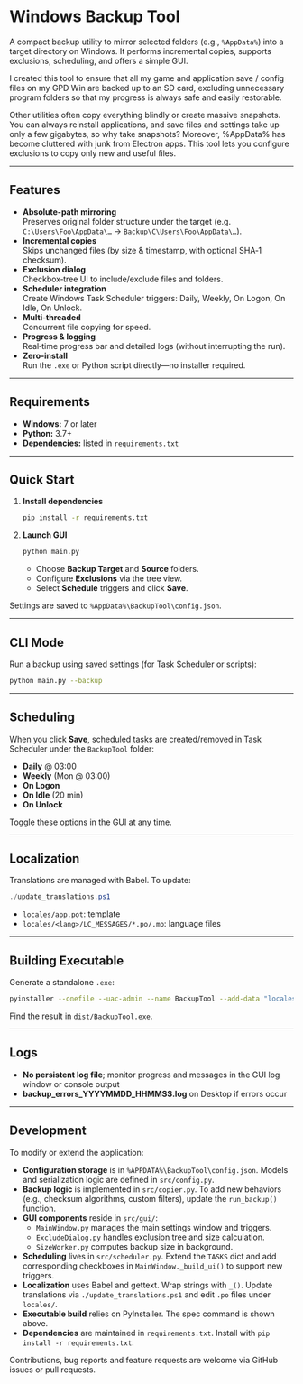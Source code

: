 # Windows Backup Tool

A compact backup utility to mirror selected folders (e.g., `%AppData%`) into a target directory on Windows. It performs
incremental copies, supports exclusions, scheduling, and offers a simple GUI.

I created this tool to ensure that all my game and application save / config files on my GPD Win are backed up to an SD card, excluding unnecessary program folders so that my progress is always safe and easily restorable. 

Other utilities often copy everything blindly or create massive snapshots. You can always reinstall applications, and save files and settings take up only a few gigabytes, so why take snapshots? Moreover, %AppData% has become cluttered with junk from Electron apps. This tool lets you configure exclusions to copy only new and useful files.

---

## Features

- **Absolute-path mirroring**  
  Preserves original folder structure under the target (e.g. `C:\Users\Foo\AppData\…` → `Backup\C\Users\Foo\AppData\…`).
- **Incremental copies**  
  Skips unchanged files (by size & timestamp, with optional SHA‑1 checksum).
- **Exclusion dialog**  
  Checkbox‑tree UI to include/exclude files and folders.
- **Scheduler integration**  
  Create Windows Task Scheduler triggers: Daily, Weekly, On Logon, On Idle, On Unlock.
- **Multi‑threaded**  
  Concurrent file copying for speed.
- **Progress & logging**  
  Real‑time progress bar and detailed logs (without interrupting the run).
- **Zero‑install**  
  Run the `.exe` or Python script directly—no installer required.

---

## Requirements

- **Windows:** 7 or later
- **Python:** 3.7+
- **Dependencies:** listed in `requirements.txt`

---

## Quick Start

1. **Install dependencies**
   ```bash
   pip install -r requirements.txt
   ```
2. **Launch GUI**
   ```bash
   python main.py
   ```
    - Choose **Backup Target** and **Source** folders.
    - Configure **Exclusions** via the tree view.
    - Select **Schedule** triggers and click **Save**.

Settings are saved to `%AppData%\BackupTool\config.json`.

---

## CLI Mode

Run a backup using saved settings (for Task Scheduler or scripts):

```bash
python main.py --backup
```

---

## Scheduling

When you click **Save**, scheduled tasks are created/removed in Task Scheduler under the `BackupTool` folder:

- **Daily** @ 03:00
- **Weekly** (Mon @ 03:00)
- **On Logon**
- **On Idle** (20 min)
- **On Unlock**

Toggle these options in the GUI at any time.

---

## Localization

Translations are managed with Babel. To update:

```powershell
./update_translations.ps1
```

- `locales/app.pot`: template
- `locales/<lang>/LC_MESSAGES/*.po/.mo`: language files

---

## Building Executable

Generate a standalone `.exe`:

```bash
pyinstaller --onefile --uac-admin --name BackupTool --add-data "locales;locales" --add-data "icon;icon" --icon icon/icon.ico main.py
```

Find the result in `dist/BackupTool.exe`.

---

## Logs

- **No persistent log file**; monitor progress and messages in the GUI log window or console output
- **backup_errors_YYYYMMDD_HHMMSS.log** on Desktop if errors occur

---

## Development

To modify or extend the application:

- **Configuration storage** is in `%APPDATA%\BackupTool\config.json`. Models and serialization logic are defined in
  `src/config.py`.
- **Backup logic** is implemented in `src/copier.py`. To add new behaviors (e.g., checksum algorithms, custom filters),
  update the `run_backup()` function.
- **GUI components** reside in `src/gui/`:
    - `MainWindow.py` manages the main settings window and triggers.
    - `ExcludeDialog.py` handles exclusion tree and size calculation.
    - `SizeWorker.py` computes backup size in background.
- **Scheduling** lives in `src/scheduler.py`. Extend the `TASKS` dict and add corresponding checkboxes in
  `MainWindow._build_ui()` to support new triggers.
- **Localization** uses Babel and gettext. Wrap strings with `_()`. Update translations via `./update_translations.ps1`
  and edit `.po` files under `locales/`.
- **Executable build** relies on PyInstaller. The spec command is shown above.
- **Dependencies** are maintained in `requirements.txt`. Install with `pip install -r requirements.txt`.

Contributions, bug reports and feature requests are welcome via GitHub issues or pull requests.